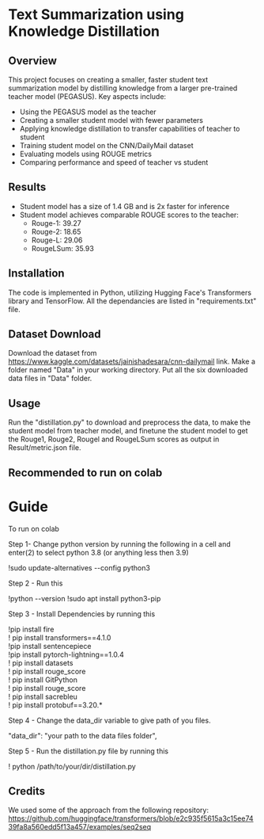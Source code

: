 # Text Summarization using Knowledge Distillation

## Overview

This project focuses on creating a smaller, faster student text summarization model by distilling knowledge from a larger pre-trained teacher model (PEGASUS). Key aspects include:

- Using the PEGASUS model as the teacher
- Creating a smaller student model with fewer parameters
- Applying knowledge distillation to transfer capabilities of teacher to student
- Training student model on the CNN/DailyMail dataset
- Evaluating models using ROUGE metrics
- Comparing performance and speed of teacher vs student

## Results

- Student model has a size of 1.4 GB and is 2x faster for inference
- Student model achieves comparable ROUGE scores to the teacher:
  - Rouge-1: 39.27
  - Rouge-2: 18.65
  - Rouge-L: 29.06
  - RougeLSum: 35.93

## Installation

The code is implemented in Python, utilizing Hugging Face's Transformers library and TensorFlow. All the dependancies are listed in "requirements.txt" file.

## Dataset Download
Download the dataset from https://www.kaggle.com/datasets/jainishadesara/cnn-dailymail link.
Make a folder named "Data" in your working directory.
Put all the six downloaded data files in "Data" folder.

## Usage

Run the "distillation.py" to download and preprocess the data, to make the student model from teacher model, and finetune the student model to get the Rouge1, Rouge2, Rougel and RougeLSum scores as output in Result/metric.json file.


## Recommended to run on colab

# Guide

To run on colab 

Step 1- Change python version by running the following in a cell and enter(2) to select python 3.8 (or anything less then 3.9) 

!sudo update-alternatives --config python3

Step 2 - Run this

!python --version
!sudo apt install python3-pip

Step 3 - Install Dependencies by running this

!pip install fire <br>
! pip install transformers==4.1.0 <br>
!pip install sentencepiece <br>
!pip install pytorch-lightning==1.0.4 <br>
! pip install datasets <br>
! pip install rouge_score <br>
! pip install GitPython <br>
! pip install rouge_score <br>
! pip install sacrebleu <br>
! pip install protobuf==3.20.* <br>


Step 4 - Change the data_dir variable to give path of you files.

"data_dir": "your path to the data files folder",


Step 5 - Run the distillation.py file by running this 

! python /path/to/your/dir/distillation.py 

## Credits
We used some of the approach from the following repository:
https://github.com/huggingface/transformers/blob/e2c935f5615a3c15ee7439fa8a560edd5f13a457/examples/seq2seq


